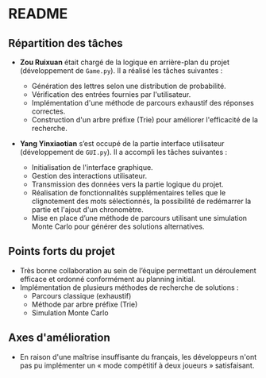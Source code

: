 # README

## Répartition des tâches

- **Zou Ruixuan** était chargé de la logique en arrière-plan du projet (développement de `Game.py`). Il a réalisé les tâches suivantes :
  - Génération des lettres selon une distribution de probabilité.
  - Vérification des entrées fournies par l'utilisateur.
  - Implémentation d'une méthode de parcours exhaustif des réponses correctes.
  - Construction d'un arbre préfixe (Trie) pour améliorer l'efficacité de la recherche.

- **Yang Yinxiaotian** s’est occupé de la partie interface utilisateur (développement de `GUI.py`). Il a accompli les tâches suivantes :
  - Initialisation de l'interface graphique.
  - Gestion des interactions utilisateur.
  - Transmission des données vers la partie logique du projet.
  - Réalisation de fonctionnalités supplémentaires telles que le clignotement des mots sélectionnés, la possibilité de redémarrer la partie et l'ajout d'un chronomètre.
  - Mise en place d’une méthode de parcours utilisant une simulation Monte Carlo pour générer des solutions alternatives.

## Points forts du projet

- Très bonne collaboration au sein de l’équipe permettant un déroulement efficace et ordonné conformément au planning initial.
- Implémentation de plusieurs méthodes de recherche de solutions :
  - Parcours classique (exhaustif)
  - Méthode par arbre préfixe (Trie)
  - Simulation Monte Carlo

## Axes d'amélioration

- En raison d'une maîtrise insuffisante du français, les développeurs n'ont pas pu implémenter un « mode compétitif à deux joueurs » satisfaisant.
